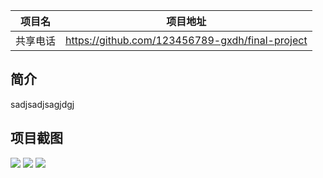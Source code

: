 |项目名    |项目地址                                     |
|:-------:|:-------------------------------------------:|
|共享电话  |https://github.com/123456789-gxdh/final-project|

## 简介

sadjsadjsagjdgj 

## 项目截图
![](https://i.bmp.ovh/imgs/2022/04/02/90492d902195f5a5.png)
![](https://i.bmp.ovh/imgs/2022/04/02/5835d47a9be19049.png)
![](https://i.bmp.ovh/imgs/2022/04/02/d7e020c9e72bdd92.png)